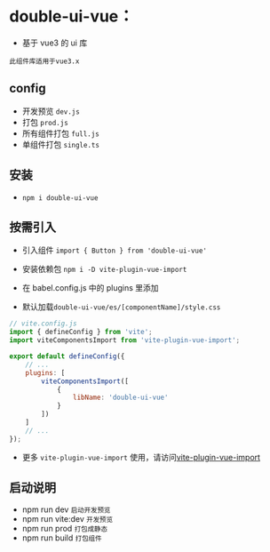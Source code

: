 # double-ui-vue：

-   基于 vue3 的 ui 库

```text
此组件库适用于vue3.x
```

## config

-   开发预览 `dev.js`
-   打包 `prod.js`
-   所有组件打包 `full.js`
-   单组件打包 `single.ts`

## 安装

-   `npm i double-ui-vue`

## 按需引入

-   引入组件 `import { Button } from 'double-ui-vue'`
-   安装依赖包 `npm i -D vite-plugin-vue-import`
-   在 babel.config.js 中的 plugins 里添加

- 默认加载`double-ui-vue/es/[componentName]/style.css`
```js
// vite.config.js
import { defineConfig } from 'vite';
import viteComponentsImport from 'vite-plugin-vue-import';

export default defineConfig({
    // ...
    plugins: [
        viteComponentsImport([
            {
                libName: 'double-ui-vue'
            }
        ])
    ]
    // ...
});

```
- 更多 `vite-plugin-vue-import` 使用，请访问[vite-plugin-vue-import](https://github.com/xiongshuang/vite-plugin-vue-import)

## 启动说明

-   npm run dev `启动开发预览`
-   npm run vite:dev `开发预览`
-   npm run prod `打包成静态`
-   npm run build `打包组件`
